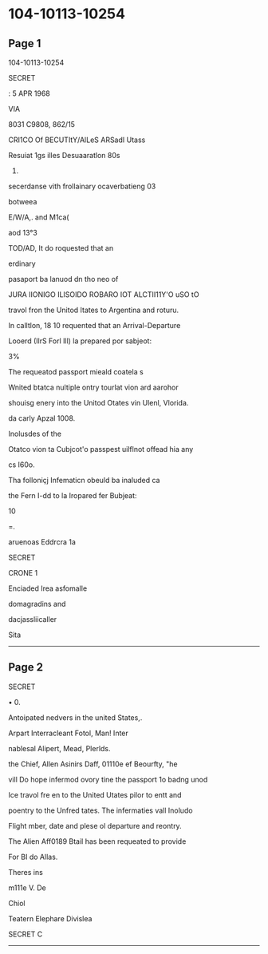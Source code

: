 # 104-10113-10254

## Page 1

104-10113-10254

SECRET

: 5 APR 1968

VIA

8031 C9808, 862/15

CRI1CO Of BECUTItY/AlLeS ARSadI Utass

Resuiat 1gs illes Desuaaratlon 80s

1.

secerdanse vith frollainary ocaverbatieng 03

botweea

E/W/A,. and M1ca(

aod 13°3

TOD/AD, It do roquested that an

erdinary

pasaport ba lanuod dn tho neo of

JURA IIONIGO ILISOIDO ROBARO IOT ALCTII11Y'O uSO tO

travol fron the Unitod Itates to Argentina and roturu.

In calltlon, 18 10 requented that an Arrival-Departure

Looerd (IlrS Forl Ill) la prepared por sabjeot:

3%

The requeatod passport mieald coatela s

Wnited btatca nultiple ontry tourlat vion ard aarohor

shouisg enery into the Unitod Otates vin Ulenl, Vlorida.

da carly Apzal 1008.

Inolusdes of the

Otatco vion ta Cubjcot'o passpest uilflnot offead hia any

cs I60o.

Tha folloniçj Infematicn obeuld ba inaluded ca

the Fern I-dd to la Iropared fer Bubjeat:

10

=.

aruenoas Eddrcra 1a

SECRET

CRONE 1

Enciaded Irea asfomalle

domagradins and

dacjassliicaller

Sita

---

## Page 2

SECRET

• 0.

Antoipated nedvers in the united States,.

Arpart Interracleant Fotol, Man! Inter

nablesal Alipert, Mead, Plerlds.

the Chief, Allen Asinirs Daff, 01110e ef Beourfty, "he

vill Do hope infermod ovory tine the passport 1o badng unod

Ice travol fre en to the United Utates pilor to entt and

poentry to the Unfred tates. The infermaties vall Inoludo

Flight mber, date and plese ol departure and reontry.

The Alien Aff0189 Btail has been requeated to provide

For BI do Allas.

Theres ins

m111e V. De

Chiol

Teatern Elephare Divislea

SECRET C

---


